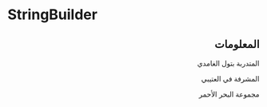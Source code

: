 # StringBuilder

<h2 align="right">المعلومات</h2>

<p align="right"> المتدربة بتول الغامدي  </p>
<p align="right">المشرفة في العتيبي</p>
<p align="right">مجموعة البحر الأحمر</p>
